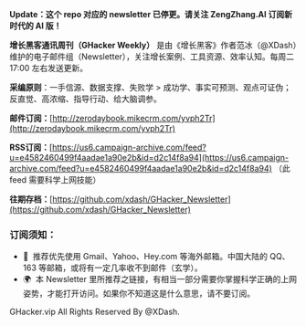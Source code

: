 **Update：这个 repo 对应的 newsletter 已停更。请关注 ZengZhang.AI 订阅新时代的 AI 版！**

**增长黑客通讯周刊（GHacker Weekly）** 是由《增长黑客》作者范冰（@XDash）维护的电子邮件组（Newsletter），关注增长案例、工具资源、效率认知。每周二 17:00 左右发送更新。

**采编原则**：一手信源、数据支撑、失败学 > 成功学、事实可预测、观点可证伪；反直觉、高浓缩、指导行动、给大脑调参。

**邮件订阅：**[http://zerodaybook.mikecrm.com/yvph2Tr](http://zerodaybook.mikecrm.com/yvph2Tr)

**RSS订阅：**[https://us6.campaign-archive.com/feed?u=e4582460499f4aadae1a90e2b&id=d2c14f8a94](https://us6.campaign-archive.com/feed?u=e4582460499f4aadae1a90e2b&id=d2c14f8a94) （此 feed 需要科学上网技能）

**往期存档：**[https://github.com/xdash/GHacker_Newsletter](https://github.com/xdash/GHacker_Newsletter)

### **订阅须知：**

- 📮  推荐优先使用 Gmail、Yahoo、Hey.com 等海外邮箱。中国大陆的 QQ、163 等邮箱，或将有一定几率收不到邮件（玄学）。
- 🌍  本 Newsletter 里所推荐之链接，有相当一部分需要你掌握科学正确的上网姿势，才能打开访问。如果你不知道这是什么意思，请不要订阅。

GHacker.vip All Rights Reserved By @XDash.
